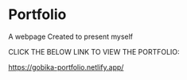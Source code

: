 # Portfolio
A webpage Created to present myself

CLICK THE BELOW LINK TO VIEW THE PORTFOLIO:

https://gobika-portfolio.netlify.app/
